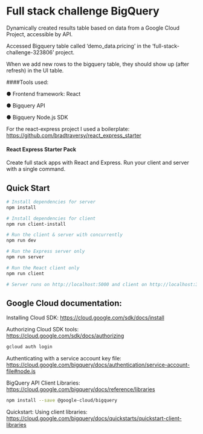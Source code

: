 
# Full stack challenge BigQuery 

Dynamically created results table based on data from a Google Cloud Project, accessible by API. 

Accessed Bigquery table called ‘demo_data.pricing’ in the ‘full-stack-challenge-323806’ project. 

When we add new rows to the bigquery table, they should show up (after refresh) in the UI table.


####Tools used: 

● Frontend framework: React

● Bigquery API

● Bigquery Node.js SDK


For the react-express project I used a boilerplate: https://github.com/bradtraversy/react_express_starter

#### React Express Starter Pack

Create full stack apps with React and Express. Run your client and server with a single command.

## Quick Start

``` bash
# Install dependencies for server
npm install

# Install dependencies for client
npm run client-install

# Run the client & server with concurrently
npm run dev

# Run the Express server only
npm run server

# Run the React client only
npm run client

# Server runs on http://localhost:5000 and client on http://localhost:3000
```

## Google Cloud documentation: 

Installing Cloud SDK: https://cloud.google.com/sdk/docs/install

Authorizing Cloud SDK tools: https://cloud.google.com/sdk/docs/authorizing
``` bash
gcloud auth login
```
Authenticating with a service account key file: https://cloud.google.com/bigquery/docs/authentication/service-account-file#node.js

BigQuery API Client Libraries: https://cloud.google.com/bigquery/docs/reference/libraries
``` bash
npm install --save @google-cloud/bigquery
```
Quickstart: Using client libraries: https://cloud.google.com/bigquery/docs/quickstarts/quickstart-client-libraries







